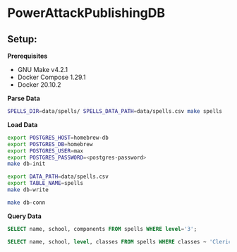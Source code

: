 # PowerAttackPublishingDB

## Setup:

**Prerequisites**

- GNU Make v4.2.1
- Docker Compose 1.29.1
- Docker 20.10.2

**Parse Data**

```bash
SPELLS_DIR=data/spells/ SPELLS_DATA_PATH=data/spells.csv make spells
```

**Load Data**

```bash
export POSTGRES_HOST=homebrew-db
export POSTGRES_DB=homebrew
export POSTGRES_USER=max
export POSTGRES_PASSWORD=<postgres-password>
make db-init

export DATA_PATH=data/spells.csv
export TABLE_NAME=spells
make db-write

make db-conn
```

**Query Data**

```sql
SELECT name, school, components FROM spells WHERE level='3';

SELECT name, school, level, classes FROM spells WHERE classes ~ 'Cleric' AND range = 'Touch';
```
